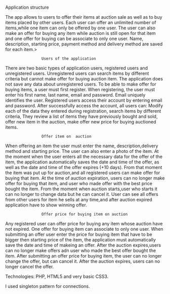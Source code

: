 <p>
  						Application structure

<p>The app allows to users to offer their items at auction sale as well as to buy items placed by other users.
Each user can offer an unlimited number of items,while one item can only be offered by one user.
The user can also make an offer  for buying any item  while auction is still open for that item and one offer for buying can be associate to only one user.
Name, description, starting price, payment method and delivery method are saved for each item.</>>

					Users of the application

<p>There are two basic types of application users, registered users and unregistered users.
Unregistered users can search items by different criteria but cannot make offer for buying auction item.
The application does not save any data about unregistered users.
To be able to make offer for buying items, a user must first register.
When registering, the user must enter his first name, last name, email and password.
Email uniquely identifies the user.
Registered users access their account by entering email and password.
After successfully access the account, all users can:
Modify each of the data they entered during registration,
search items by different criteria,
They review a list of items they have previously bought and sold,
offer new item in the auction,
make offer new price for buying auctioned items.</p>

					Offer item on  auction

<p>When offering an item the user must enter the name, description,delivery method and starting price. 
The user can also enter a photo of the item.
At the moment when the user enters all the necessary data for the offer of the item,
the application automatically saves the date and time of the offer, 
as well as the date and time of the offer expires (+10 days).
From that moment the item was put up for auction,and all registered users can make offer for buying that item.
At the time of auction expiration, users can no longer make offer for buying that item, and user who made offer with the best price bought the item.
From the moment when auction starts,user who starts it can no longer to change data but he can cancel it.
User can see all offers from other users for item he sells at any time,and after auction expired application have to show winning offer.</p>


					Offer price for buying item on auction

<p>Any registered user can offer price for buying any item whose auction have not expired.
One offer for buying item can associate to only one user.
When submitting an offer user enter the price for buying item that have to be bigger then starting price of the item, the application must automatically save the date and time of makeing an offer.
After the auction expires,users can no longer make offers adn user who made the best offer bought the item.
After submitting an offer price for buying item, the user can no longer change the offer, but can cancel it.
After the auction expires, users can no longer cancel the offer.</p>


Technologies: PHP, HTML5 and very basic CSS3.


I used  singleton pattern for connections.
</p>
